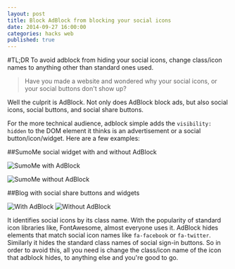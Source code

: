 ```yaml
---
layout: post
title: Block AdBlock from blocking your social icons
date: 2014-09-27 16:00:00
categories: hacks web
published: true
---
```


#TL;DR
To avoid adblock from hiding your social icons, change class/icon names to anything other than standard ones used.

>Have you made a website and wondered why your social icons, or your social buttons don't show up? 

Well the culprit is AdBlock. Not only does AdBlock block ads, but also social icons, social buttons, and social share buttons. 

For the more technical audience, adblock simple adds the `visibility: hidden` to the DOM element it thinks is an advertisement or a social button/icon/widget. Here are a few examples:

##SumoMe social widget with and without AdBlock

![SumoMe with AdBlock](http://cl.ly/image/0N230834280a/Image%202014-09-27%20at%204.01.46%20pm.png)


![SumoMe without AdBlock](http://cl.ly/image/2K2R3q2u2O0Z/Image%202014-09-27%20at%204.11.05%20pm.png)


##Blog with social share buttons and widgets

![With AdBlock](http://cl.ly/image/3J2G2X3r1I3O/Unknown.png)
![Without AdBlock](http://cl.ly/image/0f2A440y3V0L/Screenshot.png)


It identifies social icons by its class name. With the popularity of standard icon libraries like, FontAwesome, almost everyone uses it. AdBlock hides elements that match social icon names like `fa-facebook` or `fa-twitter`. Similarly it hides the standard class names of social sign-in buttons. So in order to avoid this, all you need is change the class/icon name of the icon that adblock hides, to anything else and you're good to go. 